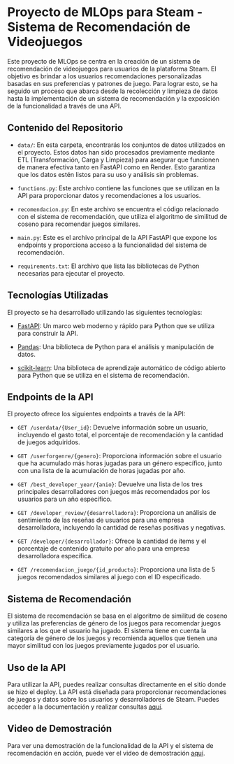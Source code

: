 # Proyecto de MLOps para Steam - Sistema de Recomendación de Videojuegos

Este proyecto de MLOps se centra en la creación de un sistema de recomendación de videojuegos para usuarios de la plataforma Steam. El objetivo es brindar a los usuarios recomendaciones personalizadas basadas en sus preferencias y patrones de juego. Para lograr esto, se ha seguido un proceso que abarca desde la recolección y limpieza de datos hasta la implementación de un sistema de recomendación y la exposición de la funcionalidad a través de una API.

## Contenido del Repositorio

- `data/`: En esta carpeta, encontrarás los conjuntos de datos utilizados en el proyecto. Estos datos han sido procesados previamente mediante ETL (Transformación, Carga y Limpieza) para asegurar que funcionen de manera efectiva tanto en FastAPI como en Render. Esto garantiza que los datos estén listos para su uso y análisis sin problemas.

- `functions.py`: Este archivo contiene las funciones que se utilizan en la API para proporcionar datos y recomendaciones a los usuarios.

- `recomendacion.py`: En este archivo se encuentra el código relacionado con el sistema de recomendación, que utiliza el algoritmo de similitud de coseno para recomendar juegos similares.

- `main.py`: Este es el archivo principal de la API FastAPI que expone los endpoints y proporciona acceso a la funcionalidad del sistema de recomendación.

- `requirements.txt`: El archivo que lista las bibliotecas de Python necesarias para ejecutar el proyecto.

## Tecnologías Utilizadas

El proyecto se ha desarrollado utilizando las siguientes tecnologías:

- [FastAPI](https://fastapi.tiangolo.com/): Un marco web moderno y rápido para Python que se utiliza para construir la API.

- [Pandas](https://pandas.pydata.org/): Una biblioteca de Python para el análisis y manipulación de datos.

- [scikit-learn](https://scikit-learn.org/stable/): Una biblioteca de aprendizaje automático de código abierto para Python que se utiliza en el sistema de recomendación.

## Endpoints de la API

El proyecto ofrece los siguientes endpoints a través de la API:

- `GET /userdata/{User_id}`: Devuelve información sobre un usuario, incluyendo el gasto total, el porcentaje de recomendación y la cantidad de juegos adquiridos.

- `GET /userforgenre/{genero}`: Proporciona información sobre el usuario que ha acumulado más horas jugadas para un género específico, junto con una lista de la acumulación de horas jugadas por año.

- `GET /best_developer_year/{anio}`: Devuelve una lista de los tres principales desarrolladores con juegos más recomendados por los usuarios para un año específico.

- `GET /developer_review/{desarrolladora}`: Proporciona un análisis de sentimiento de las reseñas de usuarios para una empresa desarrolladora, incluyendo la cantidad de reseñas positivas y negativas.

- `GET /developer/{desarrollador}`: Ofrece la cantidad de ítems y el porcentaje de contenido gratuito por año para una empresa desarrolladora específica.

- `GET /recomendacion_juego/{id_producto}`: Proporciona una lista de 5 juegos recomendados similares al juego con el ID especificado.

## Sistema de Recomendación

El sistema de recomendación se basa en el algoritmo de similitud de coseno y utiliza las preferencias de género de los juegos para recomendar juegos similares a los que el usuario ha jugado. El sistema tiene en cuenta la categoría de género de los juegos y recomienda aquellos que tienen una mayor similitud con los juegos previamente jugados por el usuario.

## Uso de la API

Para utilizar la API, puedes realizar consultas directamente en el sitio donde se hizo el deploy. La API está diseñada para proporcionar recomendaciones de juegos y datos sobre los usuarios y desarrolladores de Steam. Puedes acceder a la documentación y realizar consultas [aquí](https://pi-test.onrender.com/docs/).

## Video de Demostración

Para ver una demostración de la funcionalidad de la API y el sistema de recomendación en acción, puede ver el video de demostración [aquí](https://drive.google.com/drive/folders/1ZbpLziJw5X6BUVo9fa5_oQ1ETBWfJSIj?usp=sharing).
